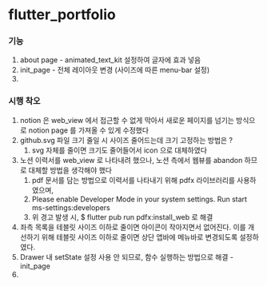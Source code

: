 # flutter_portfolio

### 기능
1. about page - animated_text_kit 설정하여 글자에 효과 넣음
2. init_page - 전체 레이아웃 변경 (사이즈에 따른 menu-bar 설정)
3. 

### 시행 착오
1. notion 은 web_view 에서 접근할 수 없게 막아서 새로운 페이지를 넘기는 방식으로 notion page 를 가져올 수 있게 수정했다
2. github.svg 파일 크기 줄일 시 사이즈 줄어드는데 크기 고정하는 방법은 ?
   1. svg 자체를 줄이면 크기도 줄어들어서 icon 으로 대체하였다
3. 노션 이력서를 web_view 로 나타내려 했으나, 노션 측에서 웹뷰를 abandon 하므로 대체할 방법을 생각해야 했다
   1. pdf 문서를 담는 방법으로 이력서를 나타내기 위해 pdfx 라이브러리를 사용하였으며, 
   2. Please enable Developer Mode in your system settings. Run start ms-settings:developers 
   3. 위 경고 발생 시, $ flutter pub run pdfx:install_web 로 해결
4. 좌측 목록을 테블릿 사이즈 이하로 줄이면 아이콘이 작아지면서 없어진다. 이를 개선하기 위해 
 테블릿 사이즈 이하로 줄이면 상단 앱바에 메뉴바로 변경되도록 설정하였다.
5. Drawer 내 setState 설정 사용 안 되므로, 함수 실행하는 방법으로 해결 - init_page
6. 